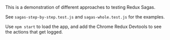 This is a demonstration of different approaches to testing Redux Sagas.

See `sagas-step-by-step.test.js` and `sagas-whole.test.js` for the examples.

Use `npm start` to load the app, and add the Chrome Redux Devtools to see the actions that get logged.